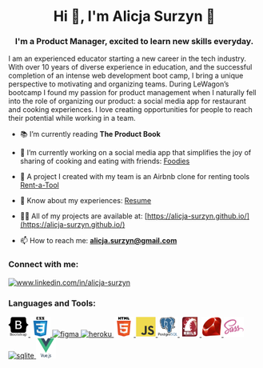 <h1 align="center">Hi 👋, I'm Alicja Surzyn 💃 </h1>
<h3 align="center">I'm a Product Manager, excited to learn new skills everyday.</h3>

I am an experienced educator starting a new career in the tech industry. With over 10 years of diverse experience in education, and the successful completion of an intense web development boot camp, I bring a unique perspective to motivating and organizing teams. During LeWagon’s bootcamp I found my passion for product management when I naturally fell into the role of organizing our product: a social media app for restaurant and cooking experiences. I love creating opportunities for people to reach their potential while working in a team. 


- 📚 I’m currently reading **The Product Book**

- 🍲 I’m currently working on a social media app that simplifies the joy of sharing of cooking and eating with friends: [Foodies](https://foodies123-f84379a8dea2.herokuapp.com/)

- 🔨 A project I created with my team is an Airbnb clone for renting tools [Rent-a-Tool](https://rent-a-tool-6caff73a62c4.herokuapp.com)

- 📄 Know about my experiences: [Resume](https://app.enhancv.com/share/b502e952/?utm_medium=growth&utm_campaign=share-resume&utm_source=dynamic)

- 👨‍💻 All of my projects are available at: [https://alicja-surzyn.github.io/](https://alicja-surzyn.github.io/)

- 📫 How to reach me: **alicja.surzyn@gmail.com**

<h3 align="left">Connect with me:</h3>
<p align="left">
<a href="https://linkedin.com/in/www.linkedin.com/in/alicja-surzyn" target="blank"><img align="center" src="https://raw.githubusercontent.com/rahuldkjain/github-profile-readme-generator/master/src/images/icons/Social/linked-in-alt.svg" alt="www.linkedin.com/in/alicja-surzyn" height="30" width="40" /></a>
</p>

<h3 align="left">Languages and Tools:</h3>
<p align="left"> <a href="https://getbootstrap.com" target="_blank" rel="noreferrer"> <img src="https://raw.githubusercontent.com/devicons/devicon/master/icons/bootstrap/bootstrap-plain-wordmark.svg" alt="bootstrap" width="40" height="40"/> </a> <a href="https://www.w3schools.com/css/" target="_blank" rel="noreferrer"> <img src="https://raw.githubusercontent.com/devicons/devicon/master/icons/css3/css3-original-wordmark.svg" alt="css3" width="40" height="40"/> </a> <a href="https://www.figma.com/" target="_blank" rel="noreferrer"> <img src="https://www.vectorlogo.zone/logos/figma/figma-icon.svg" alt="figma" width="40" height="40"/> </a> <a href="https://heroku.com" target="_blank" rel="noreferrer"> <img src="https://www.vectorlogo.zone/logos/heroku/heroku-icon.svg" alt="heroku" width="40" height="40"/> </a> <a href="https://www.w3.org/html/" target="_blank" rel="noreferrer"> <img src="https://raw.githubusercontent.com/devicons/devicon/master/icons/html5/html5-original-wordmark.svg" alt="html5" width="40" height="40"/> </a> <a href="https://developer.mozilla.org/en-US/docs/Web/JavaScript" target="_blank" rel="noreferrer"> <img src="https://raw.githubusercontent.com/devicons/devicon/master/icons/javascript/javascript-original.svg" alt="javascript" width="40" height="40"/> </a> <a href="https://www.postgresql.org" target="_blank" rel="noreferrer"> <img src="https://raw.githubusercontent.com/devicons/devicon/master/icons/postgresql/postgresql-original-wordmark.svg" alt="postgresql" width="40" height="40"/> </a> <a href="https://rubyonrails.org" target="_blank" rel="noreferrer"> <img src="https://raw.githubusercontent.com/devicons/devicon/master/icons/rails/rails-original-wordmark.svg" alt="rails" width="40" height="40"/> </a> <a href="https://www.ruby-lang.org/en/" target="_blank" rel="noreferrer"> <img src="https://raw.githubusercontent.com/devicons/devicon/master/icons/ruby/ruby-original.svg" alt="ruby" width="40" height="40"/> </a> <a href="https://sass-lang.com" target="_blank" rel="noreferrer"> <img src="https://raw.githubusercontent.com/devicons/devicon/master/icons/sass/sass-original.svg" alt="sass" width="40" height="40"/> </a> <a href="https://www.sqlite.org/" target="_blank" rel="noreferrer"> <img src="https://www.vectorlogo.zone/logos/sqlite/sqlite-icon.svg" alt="sqlite" width="40" height="40"/> </a> <a href="https://vuejs.org/" target="_blank" rel="noreferrer"> <img src="https://raw.githubusercontent.com/devicons/devicon/master/icons/vuejs/vuejs-original-wordmark.svg" alt="vuejs" width="40" height="40"/> </a> </p>
